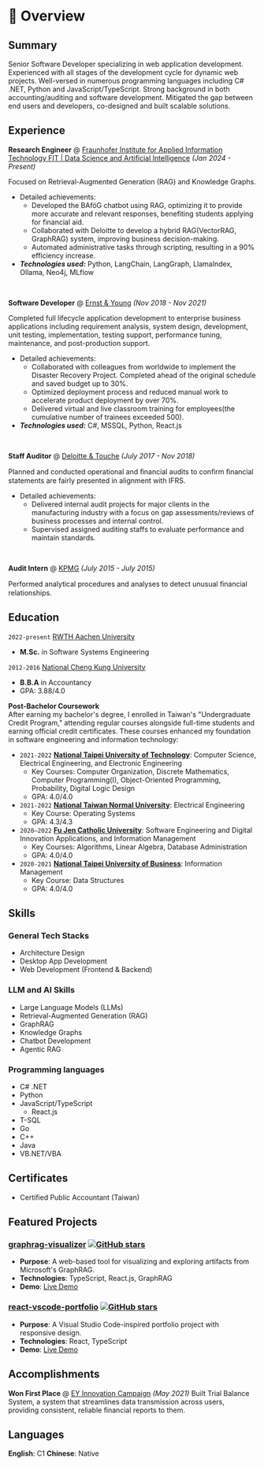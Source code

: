 # 📖 Overview

## Summary

Senior Software Developer specializing in web application development. Experienced with all stages of the development cycle for dynamic web projects. Well-versed in numerous programming languages including C# .NET, Python and JavaScript/TypeScript. Strong background in both accounting/auditing and software development. Mitigated the gap between end users and developers, co-designed and built scalable solutions.


## Experience

**Research Engineer** @ [Fraunhofer Institute for Applied Information Technology FIT | Data Science and Artificial Intelligence](https://www.fit.fraunhofer.de/en/business-areas/data-science-and-artificial-intelligence.html) _(Jan 2024 - Present)_

Focused on Retrieval-Augmented Generation (RAG) and Knowledge Graphs.
- Detailed achievements:
  - Developed the BAföG chatbot using RAG, optimizing it to provide more accurate and relevant responses, benefiting students applying for financial aid.
  - Collaborated with Deloitte to develop a hybrid RAG(VectorRAG, GraphRAG) system, improving business decision-making.
  - Automated administrative tasks through scripting, resulting in a 90% efficiency increase.
- _**Technologies used:**_ Python, LangChain, LangGraph, LlamaIndex, Ollama, Neo4j, MLflow

&nbsp;

**Software Developer** @ [Ernst & Young](https://www.ey.com/) _(Nov 2018 - Nov 2021)_

Completed full lifecycle application development to enterprise business applications including requirement analysis, system design, development, unit testing, implementation, testing support, performance tuning, maintenance, and post-production support.
- Detailed achievements:
  - Collaborated with colleagues from worldwide to implement the Disaster Recovery Project. Completed ahead of the original schedule and saved budget up to 30%.
  - Optimized deployment process and reduced manual work to accelerate product deployment by over 70%.
  - Delivered virtual and live classroom training for employees(the cumulative number of trainees exceeded 500).
- _**Technologies used:**_ C#, MSSQL, Python, React.js

&nbsp;

**Staff Auditor** @ [Deloitte & Touche](https://www2.deloitte.com/global/en.html) _(July 2017 - Nov 2018)_

Planned and conducted operational and ﬁnancial audits to conﬁrm ﬁnancial statements are fairly presented in alignment with IFRS.
- Detailed achievements:
  - Delivered internal audit projects for major clients in the manufacturing industry with a focus on gap assessments/reviews of business processes and internal control.
  - Supervised assigned auditing staffs to evaluate performance and maintain standards.

&nbsp;

**Audit Intern** @ [KPMG](https://home.kpmg/) _(July 2015 - July 2015)_

Performed analytical procedures and analyses to detect unusual ﬁnancial relationships.

## Education

`2022-present` [RWTH Aachen University](https://www.rwth-aachen.de/)
- **M.Sc.** in Software Systems Engineering

`2012-2016` [National Cheng Kung University](https://www.ncku.edu.tw/index.php?Lang=en)
- **B.B.A** in Accountancy
- GPA: 3.88/4.0

**Post-Bachelor Coursework**  
After earning my bachelor's degree, I enrolled in Taiwan's "Undergraduate Credit Program," attending regular courses alongside full-time students and earning official credit certificates. These courses enhanced my foundation in software engineering and information technology:  
- `2021-2022` **[National Taipei University of Technology](https://www-en.ntut.edu.tw/)**: Computer Science, Electrical Engineering, and Electronic Engineering  
  - Key Courses: Computer Organization, Discrete Mathematics, Computer Programming(I), Object-Oriented Programming, Probability, Digital Logic Design
  - GPA: 4.0/4.0  
- `2021-2022` **[National Taiwan Normal University](https://en.ntnu.edu.tw/)**: Electrical Engineering  
  - Key Course: Operating Systems  
  - GPA: 4.3/4.3  
- `2020–2022` **[Fu Jen Catholic University](https://www.fju.edu.tw/indexEN.jsp)**: Software Engineering and Digital Innovation Applications, and Information Management 
  - Key Courses: Algorithms, Linear Algebra, Database Administration  
  - GPA: 4.0/4.0  
- `2020-2021` **[National Taipei University of Business](https://www.ntub.edu.tw/index.php?Lang=en)**: Information Management  
  - Key Course: Data Structures  
  - GPA: 4.0/4.0

## Skills

### General Tech Stacks
- Architecture Design
- Desktop App Development
- Web Development (Frontend & Backend)

### LLM and AI Skills
- Large Language Models (LLMs)
- Retrieval-Augmented Generation (RAG)
- GraphRAG
- Knowledge Graphs
- Chatbot Development
- Agentic RAG

### Programming languages
- C# .NET
- Python
- JavaScript/TypeScript
  - React.js
- T-SQL
- Go
- C++
- Java
- VB.NET/VBA

## Certificates
- Certified Public Accountant (Taiwan)

## Featured Projects
### [graphrag-visualizer](https://github.com/noworneverev/graphrag-visualizer) [![GitHub stars](https://img.shields.io/github/stars/noworneverev/graphrag-visualizer?style=social)](https://github.com/noworneverev/graphrag-visualizer/stargazers)
- **Purpose**: A web-based tool for visualizing and exploring artifacts from Microsoft's GraphRAG.
- **Technologies**: TypeScript, React.js, GraphRAG
- **Demo**: [Live Demo](https://noworneverev.github.io/graphrag-visualizer/)

### [react-vscode-portfolio](https://github.com/noworneverev/react-vscode-portfolio) [![GitHub stars](https://img.shields.io/github/stars/noworneverev/react-vscode-portfolio?style=social)](https://github.com/noworneverev/react-vscode-portfolio/stargazers)
- **Purpose**: A Visual Studio Code-inspired portfolio project with responsive design.
- **Technologies**: React, TypeScript
- **Demo**: [Live Demo](https://noworneverev.github.io/react-vscode-portfolio/)

## Accomplishments
**Won First Place** @ [EY Innovation Campaign](https://www.ey.com/) _(May 2021)_
Built Trial Balance System, a system that streamlines data transmission across users, providing consistent, reliable financial reports to them. 

## Languages
**English**: C1
**Chinese**: Native